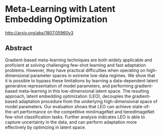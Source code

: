 # Meta-Learning with Latent Embedding Optimization
http://arxiv.org/abs/1807.05960v3
## Abstract
Gradient-based meta-learning techniques are both widely applicable and proficient at solving challenging few-shot learning and fast adaptation problems. However, they have practical difficulties when operating on high-dimensional parameter spaces in extreme low-data regimes. We show that it is possible to bypass these limitations by learning a data-dependent latent generative representation of model parameters, and performing gradient-based meta-learning in this low-dimensional latent space. The resulting approach, latent embedding optimization (LEO), decouples the gradient-based adaptation procedure from the underlying high-dimensional space of model parameters. Our evaluation shows that LEO can achieve state-of-the-art performance on the competitive miniImageNet and tieredImageNet few-shot classification tasks. Further analysis indicates LEO is able to capture uncertainty in the data, and can perform adaptation more effectively by optimizing in latent space.